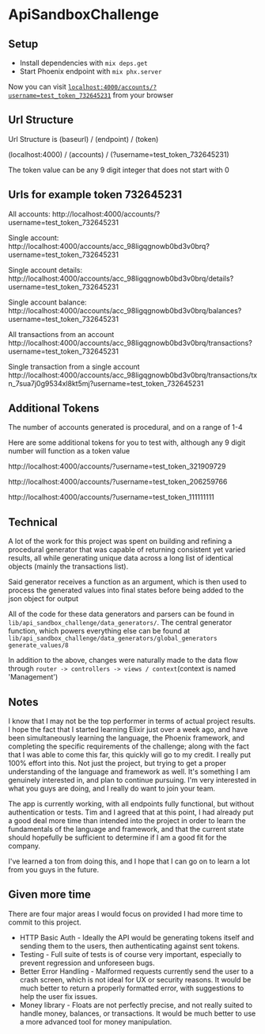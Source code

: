 # ApiSandboxChallenge

## Setup
  * Install dependencies with `mix deps.get`
  * Start Phoenix endpoint with `mix phx.server`

Now you can visit [`localhost:4000/accounts/?username=test_token_732645231`](http://localhost:4000/accounts/?username=test_token_732645231) from your browser

## Url Structure

Url Structure is (baseurl) / (endpoint) / (token)

(localhost:4000) / (accounts) / (?username=test_token_732645231)

The token value can be any 9 digit integer that does not start with 0

## Urls for example token 732645231

All accounts:
http://localhost:4000/accounts/?username=test_token_732645231

Single account:
http://localhost:4000/accounts/acc_98ligqgnowb0bd3v0brq?username=test_token_732645231

Single account details:
http://localhost:4000/accounts/acc_98ligqgnowb0bd3v0brq/details?username=test_token_732645231

Single account balance:
http://localhost:4000/accounts/acc_98ligqgnowb0bd3v0brq/balances?username=test_token_732645231

All transactions from an account
http://localhost:4000/accounts/acc_98ligqgnowb0bd3v0brq/transactions?username=test_token_732645231

Single transaction from a single account
http://localhost:4000/accounts/acc_98ligqgnowb0bd3v0brq/transactions/txn_7sua7j0g9534xl8kt5mj?username=test_token_732645231


## Additional Tokens

The number of accounts generated is procedural, and on a range of 1-4

Here are some additional tokens for you to test with, although any 9 digit number will function as a token value

http://localhost:4000/accounts/?username=test_token_321909729

http://localhost:4000/accounts/?username=test_token_206259766

http://localhost:4000/accounts/?username=test_token_111111111


## Technical

A lot of the work for this project was spent on building and refining a procedural generator that was capable of returning consistent yet varied results, all while generating unique data across a long list of identical objects (mainly the transactions list).

Said generator receives a function as an argument, which is then used to process the generated values into final states before being added to the json object for output

All of the code for these data generators and parsers can be found in ```lib/api_sandbox_challenge/data_generators/```. The central generator function, which powers everything else can be found at ```lib/api_sandbox_challenge/data_generators/global_generators generate_values/8```

In addition to the above, changes were naturally made to the data flow through ```router -> controllers -> views / context```(context is named 'Management')

## Notes

I know that I may not be the top performer in terms of actual project results. I hope the fact that I started learning Elixir just over a week ago, and have been simultaneously learning the language, the Phoenix framework, and completing the specific requirements of the challenge; along with the fact that I was able to come this far, this quickly will go to my credit. I really put 100% effort into this. Not just the project, but trying to get a proper understanding of the language and framework as well. It's something I am genuinely interested in, and plan to continue pursuing. I'm very interested in what you guys are doing, and I really do want to join your team. 

The app is currently working, with all endpoints fully functional, but without authentication or tests. Tim and I agreed that at this point, I had already put a good deal more time than intended into the project in order to learn the fundamentals of the language and framework, and that the current state should hopefully be sufficient to determine if I am a good fit for the company.

I've learned a ton from doing this, and I hope that I can go on to learn a lot from you guys in the future.

## Given more time

There are four major areas I would focus on provided I had more time to commit to this project. 
 - HTTP Basic Auth - Ideally the API would be generating tokens itself and sending them to the users, then authenticating against sent tokens.
 - Testing - Full suite of tests is of course very important, especially to prevent regression and unforeseen bugs.
 - Better Error Handling - Malformed requests currently send the user to a crash screen, which is not ideal for UX or security reasons. It would be much better to return a properly formatted error, with suggestions to help the user fix issues.
 - Money library - Floats are not perfectly precise, and not really suited to handle money, balances, or transactions. It would be much better to use a more advanced tool for money manipulation.


